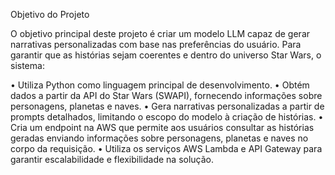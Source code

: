 Objetivo do Projeto

O objetivo principal deste projeto é criar um modelo LLM capaz de gerar narrativas personalizadas com base nas preferências do usuário. Para garantir que as histórias sejam coerentes e dentro do universo Star Wars, o sistema:

•	Utiliza Python como linguagem principal de desenvolvimento.
•	Obtém dados a partir da API do Star Wars (SWAPI), fornecendo informações sobre personagens, planetas e naves.
•	Gera narrativas personalizadas a partir de prompts detalhados, limitando o escopo do modelo à criação de histórias.
•	Cria um endpoint na AWS que permite aos usuários consultar as histórias geradas enviando informações sobre personagens, planetas e naves no corpo da requisição.
•	Utiliza os serviços AWS Lambda e API Gateway para garantir escalabilidade e flexibilidade na solução.
